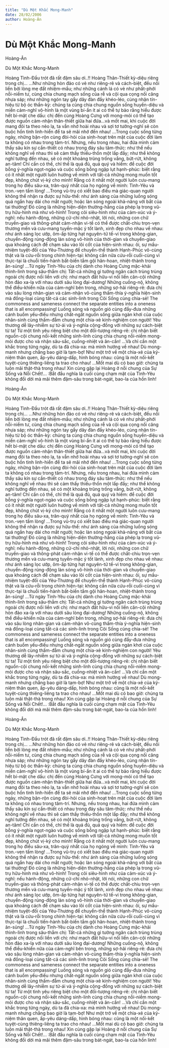 ```yaml
---
title: "Dù Một Khắc Mong-Manh"
date: 28/02/2006
author: Hoàng-Ân
---
```


# Dù Một Khắc Mong-Manh

Hoàng-Ân

Dù Một Khắc Mong-Manh


Hoàng Tình-Đầu trót đã rất đậm sâu ơi..!!
Hoàng Thân-Thiết kỳ-diệu riêng trong chị...
     ...Như  những hòn đảo có vẻ như  riêng-rẽ và cách-biệt, đều nối liền bởi lòng mẹ đất nhiệm-mầu;  như  những cánh lá có vẻ như  phất-phới nỗi-niềm tư,  cùng chia chung mạch sống của rễ và cội qua cọng nối căng nhựa sáp;  như  những ngón tay gẩy dây đàn đầy khéo-léo, cùng nhận tín-hiệu từ bộ óc thần-kỳ:  chúng ta cùng chia chung nguồn sống huyền-diệu và miền cảm-nghĩ vô-hình là một vùng bí-ẩn ít ai có thể tự bảo rằng hiểu được hết bí-mật che dấu:  chị đến cùng Hoàng Cưng với mong-mỏi có thể tạo được nguồn cảm-nhận thân-thiết giữa hai đứa...và mốt mai, khi cuộc đời mang đôi ta theo nẻo lạ,  ta vẫn nhớ hoài nhau và sợi tơ tưởng-nghĩ sẽ còn buộc hồn tình linh-hiển để ta sẽ mãi nhớ đến nhau!
     ...Trong cuộc sống từng ngày, những bận-rộn cùng đòi-hỏi của sinh-hoạt trên mặt của cuộc đời làm ta không có nhau trong tâm-trí.  Nhưng,  nếu trong nhau, hai đứa mình cảm thấy sâu kín sự cần-thiết có nhau trong đáy sâu tâm-thức:  như thể nếu không nghĩ về nhau thì sẽ cảm thấy thiếu-thốn một lấp đầy;  như  thể không nghĩ tưởng đến nhau, sẽ có một khoảng trũng trống vắng, bứt-rứt,  không an-tâm!  Chỉ cần có thế, chỉ thế là quá đủ, quá quý và hiếm:  để cuộc đời bỗng ý-nghĩa ngọt-ngào và cuộc sống bỗng ngập lụt hạnh-phúc:  biết rằng có ít nhất một người luôn hướng về mình với tất-cả những mong muốn tốt đẹp, không chút vị-kỷ cho mình!  Rằng có ít nhất một người luôn cưu-mang trong họ điều sâu-xa, trân-quý nhất của họ ngóng về mình:  Tình-Yêu và tron.-vẹn tấm lòng!
     ...Trong vũ-trụ có xiết bao điều mà giác-quan người không thể nhận ra được sự hữu-thể: như ánh sáng của những luồng sóng quá ngắn hay dài cho mắt người; hoặc làn sóng ngoài khả-năng với bắt của tai thường!  Đó cũng là những hiện-diện thường-hằng của phép lạ trong vũ-trụ hữu-hình mà như vô-hình!  Trong cõi siêu-hình như của cảm-xúc và ý-nghĩ:  nếu hành-động, những cử-chỉ nhỏ-nhặt, lời nói, những con chữ  truyền-giao và thông-phát cảm-nhận vi-tế có thể được chắt-chiu trọn-vẹn thương mến và cưu-mang tuyền-mặc ý tốt lành, xinh đẹp cho nhau về nhau:  như ánh sáng lọc ướp, ôm-ấp từng hạt nguyên-tử tế-vi trong không-gian,  chuyển-động rúng-động làn sóng vô-hình của thời-gian và chuyển-giao qua khoảng cách để chạm sâu vào lõi cốt của hiện-sinh nhau:  ôi,  sự mầu-nhiệm tuyệt-đối của Yêu-Thương để chuyển-thể thành Hạnh-Phúc vô-cùng thật và là cứu-rỗi trong chính hiện-tại:  không cần nữa cứu-rỗi cuối-cùng vì thực-tại là chuỗi tiến-hành bất-biến tắm gội hân-hoan, nhiệt-thành trong ân-sủng!
     ...Từ ngày Tình-Yêu của chị dành cho Hoàng Cưng mặc-khải thình-lình trong sâu-thẳm chị:  Tất-cả những gì tưởng ngăn cách trùng trùng ngoài chị được nối liền với chị: như mạch đất hữu-vi nối liền căn-cội những hòn đảo xa-lạ với nhau dưới sâu lòng đại-dương!  Những cuồng-nộ, không thể điều-khiển nữa của cảm-nghĩ bên trong, những sợ-hãi riêng-rẽ:  đưa chị vào sâu lòng nhân-gian và cảm-nhận vô-cùng thấm-thía ý-nghĩa hiện-sinh mà đồng-loại cùng tất-cả các sinh-linh trong Cõi Sống cùng chia-sẻ!  The commoness and sameness connect the separate entities into a o­neness that is all encompassing!  Luồng sóng và nguồn gió cùng đẩy-đưa những cánh buồm yếu-điếu nhưng chất-ngất nguốn sống giữa ngàn khơi của cuộc nhân-sinh cùng thấm-đẫm chung một chia-xẻ kinh-nghiệm con người!  Yêu thương dễ lây-nhiễm sự từ-ái và ý-nghĩa cộng-đồng với những sự cách-biệt từ ta!  Từ một tình yêu riêng biệt cho một đối-tượng riêng-rẽ:  chị nhận biết nguồn-cội chung nối-kết những sinh-linh cùng chia chung nỗi-niềm mong-mỏi được cho và nhận sâu-sắc, cuồng-nhiệt và ân-cần!
     ...Và chỉ cần một khắc trong từng ngày, dù ta đã chia-xa: mà mình hướng về nhau!  Dù mong-manh nhưng chẳng bao giờ là tạm-bợ!  Như một trở về một chia-xẻ của kỷ-niệm thân quen, ấp-yêu dáng-dấp, hình bóng nhau:  cũng là một nối-kết tuyệt-cùng thiêng-liêng ta trao cho nhau!
      ...Mốt mai dù có bao giờ:  chúng ta luôn mãi thật-thà trong nhau!
      Xin cùng gặp lại Hoàng ở nỗi chung của Sự Sống và Nỗi Chết!...
:Bắt đầu nghĩa là cuối cùng chạm mặt của Tình-Yêu không đổi dời mà mãi thêm đậm-sâu trong bát-ngát, bao-la của hồn linh!

Hoàng-Ân

Dù Một Khắc Mong-Manh


Hoàng Tình-Đầu trót đã rất đậm sâu ơi..!!
Hoàng Thân-Thiết kỳ-diệu riêng trong chị...
     ...Như  những hòn đảo có vẻ như  riêng-rẽ và cách-biệt, đều nối liền bởi lòng mẹ đất nhiệm-mầu;  như  những cánh lá có vẻ như  phất-phới nỗi-niềm tư,  cùng chia chung mạch sống của rễ và cội qua cọng nối căng nhựa sáp;  như  những ngón tay gẩy dây đàn đầy khéo-léo, cùng nhận tín-hiệu từ bộ óc thần-kỳ:  chúng ta cùng chia chung nguồn sống huyền-diệu và miền cảm-nghĩ vô-hình là một vùng bí-ẩn ít ai có thể tự bảo rằng hiểu được hết bí-mật che dấu:  chị đến cùng Hoàng Cưng với mong-mỏi có thể tạo được nguồn cảm-nhận thân-thiết giữa hai đứa...và mốt mai, khi cuộc đời mang đôi ta theo nẻo lạ,  ta vẫn nhớ hoài nhau và sợi tơ tưởng-nghĩ sẽ còn buộc hồn tình linh-hiển để ta sẽ mãi nhớ đến nhau!
     ...Trong cuộc sống từng ngày, những bận-rộn cùng đòi-hỏi của sinh-hoạt trên mặt của cuộc đời làm ta không có nhau trong tâm-trí.  Nhưng,  nếu trong nhau, hai đứa mình cảm thấy sâu kín sự cần-thiết có nhau trong đáy sâu tâm-thức:  như thể nếu không nghĩ về nhau thì sẽ cảm thấy thiếu-thốn một lấp đầy;  như  thể không nghĩ tưởng đến nhau, sẽ có một khoảng trũng trống vắng, bứt-rứt,  không an-tâm!  Chỉ cần có thế, chỉ thế là quá đủ, quá quý và hiếm:  để cuộc đời bỗng ý-nghĩa ngọt-ngào và cuộc sống bỗng ngập lụt hạnh-phúc:  biết rằng có ít nhất một người luôn hướng về mình với tất-cả những mong muốn tốt đẹp, không chút vị-kỷ cho mình!  Rằng có ít nhất một người luôn cưu-mang trong họ điều sâu-xa, trân-quý nhất của họ ngóng về mình:  Tình-Yêu và tron.-vẹn tấm lòng!
     ...Trong vũ-trụ có xiết bao điều mà giác-quan người không thể nhận ra được sự hữu-thể: như ánh sáng của những luồng sóng quá ngắn hay dài cho mắt người; hoặc làn sóng ngoài khả-năng với bắt của tai thường!  Đó cũng là những hiện-diện thường-hằng của phép lạ trong vũ-trụ hữu-hình mà như vô-hình!  Trong cõi siêu-hình như của cảm-xúc và ý-nghĩ:  nếu hành-động, những cử-chỉ nhỏ-nhặt, lời nói, những con chữ  truyền-giao và thông-phát cảm-nhận vi-tế có thể được chắt-chiu trọn-vẹn thương mến và cưu-mang tuyền-mặc ý tốt lành, xinh đẹp cho nhau về nhau:  như ánh sáng lọc ướp, ôm-ấp từng hạt nguyên-tử tế-vi trong không-gian,  chuyển-động rúng-động làn sóng vô-hình của thời-gian và chuyển-giao qua khoảng cách để chạm sâu vào lõi cốt của hiện-sinh nhau:  ôi,  sự mầu-nhiệm tuyệt-đối của Yêu-Thương để chuyển-thể thành Hạnh-Phúc vô-cùng thật và là cứu-rỗi trong chính hiện-tại:  không cần nữa cứu-rỗi cuối-cùng vì thực-tại là chuỗi tiến-hành bất-biến tắm gội hân-hoan, nhiệt-thành trong ân-sủng!
     ...Từ ngày Tình-Yêu của chị dành cho Hoàng Cưng mặc-khải thình-lình trong sâu-thẳm chị:  Tất-cả những gì tưởng ngăn cách trùng trùng ngoài chị được nối liền với chị: như mạch đất hữu-vi nối liền căn-cội những hòn đảo xa-lạ với nhau dưới sâu lòng đại-dương!  Những cuồng-nộ, không thể điều-khiển nữa của cảm-nghĩ bên trong, những sợ-hãi riêng-rẽ:  đưa chị vào sâu lòng nhân-gian và cảm-nhận vô-cùng thấm-thía ý-nghĩa hiện-sinh mà đồng-loại cùng tất-cả các sinh-linh trong Cõi Sống cùng chia-sẻ!  The commoness and sameness connect the separate entities into a o­neness that is all encompassing!  Luồng sóng và nguồn gió cùng đẩy-đưa những cánh buồm yếu-điếu nhưng chất-ngất nguốn sống giữa ngàn khơi của cuộc nhân-sinh cùng thấm-đẫm chung một chia-xẻ kinh-nghiệm con người!  Yêu thương dễ lây-nhiễm sự từ-ái và ý-nghĩa cộng-đồng với những sự cách-biệt từ ta!  Từ một tình yêu riêng biệt cho một đối-tượng riêng-rẽ:  chị nhận biết nguồn-cội chung nối-kết những sinh-linh cùng chia chung nỗi-niềm mong-mỏi được cho và nhận sâu-sắc, cuồng-nhiệt và ân-cần!
     ...Và chỉ cần một khắc trong từng ngày, dù ta đã chia-xa: mà mình hướng về nhau!  Dù mong-manh nhưng chẳng bao giờ là tạm-bợ!  Như một trở về một chia-xẻ của kỷ-niệm thân quen, ấp-yêu dáng-dấp, hình bóng nhau:  cũng là một nối-kết tuyệt-cùng thiêng-liêng ta trao cho nhau!
      ...Mốt mai dù có bao giờ:  chúng ta luôn mãi thật-thà trong nhau!
      Xin cùng gặp lại Hoàng ở nỗi chung của Sự Sống và Nỗi Chết!...
:Bắt đầu nghĩa là cuối cùng chạm mặt của Tình-Yêu không đổi dời mà mãi thêm đậm-sâu trong bát-ngát, bao-la của hồn linh!

Hoàng-Ân

Dù Một Khắc Mong-Manh


Hoàng Tình-Đầu trót đã rất đậm sâu ơi..!!
Hoàng Thân-Thiết kỳ-diệu riêng trong chị...
     ...Như  những hòn đảo có vẻ như  riêng-rẽ và cách-biệt, đều nối liền bởi lòng mẹ đất nhiệm-mầu;  như  những cánh lá có vẻ như  phất-phới nỗi-niềm tư,  cùng chia chung mạch sống của rễ và cội qua cọng nối căng nhựa sáp;  như  những ngón tay gẩy dây đàn đầy khéo-léo, cùng nhận tín-hiệu từ bộ óc thần-kỳ:  chúng ta cùng chia chung nguồn sống huyền-diệu và miền cảm-nghĩ vô-hình là một vùng bí-ẩn ít ai có thể tự bảo rằng hiểu được hết bí-mật che dấu:  chị đến cùng Hoàng Cưng với mong-mỏi có thể tạo được nguồn cảm-nhận thân-thiết giữa hai đứa...và mốt mai, khi cuộc đời mang đôi ta theo nẻo lạ,  ta vẫn nhớ hoài nhau và sợi tơ tưởng-nghĩ sẽ còn buộc hồn tình linh-hiển để ta sẽ mãi nhớ đến nhau!
     ...Trong cuộc sống từng ngày, những bận-rộn cùng đòi-hỏi của sinh-hoạt trên mặt của cuộc đời làm ta không có nhau trong tâm-trí.  Nhưng,  nếu trong nhau, hai đứa mình cảm thấy sâu kín sự cần-thiết có nhau trong đáy sâu tâm-thức:  như thể nếu không nghĩ về nhau thì sẽ cảm thấy thiếu-thốn một lấp đầy;  như  thể không nghĩ tưởng đến nhau, sẽ có một khoảng trũng trống vắng, bứt-rứt,  không an-tâm!  Chỉ cần có thế, chỉ thế là quá đủ, quá quý và hiếm:  để cuộc đời bỗng ý-nghĩa ngọt-ngào và cuộc sống bỗng ngập lụt hạnh-phúc:  biết rằng có ít nhất một người luôn hướng về mình với tất-cả những mong muốn tốt đẹp, không chút vị-kỷ cho mình!  Rằng có ít nhất một người luôn cưu-mang trong họ điều sâu-xa, trân-quý nhất của họ ngóng về mình:  Tình-Yêu và tron.-vẹn tấm lòng!
     ...Trong vũ-trụ có xiết bao điều mà giác-quan người không thể nhận ra được sự hữu-thể: như ánh sáng của những luồng sóng quá ngắn hay dài cho mắt người; hoặc làn sóng ngoài khả-năng với bắt của tai thường!  Đó cũng là những hiện-diện thường-hằng của phép lạ trong vũ-trụ hữu-hình mà như vô-hình!  Trong cõi siêu-hình như của cảm-xúc và ý-nghĩ:  nếu hành-động, những cử-chỉ nhỏ-nhặt, lời nói, những con chữ  truyền-giao và thông-phát cảm-nhận vi-tế có thể được chắt-chiu trọn-vẹn thương mến và cưu-mang tuyền-mặc ý tốt lành, xinh đẹp cho nhau về nhau:  như ánh sáng lọc ướp, ôm-ấp từng hạt nguyên-tử tế-vi trong không-gian,  chuyển-động rúng-động làn sóng vô-hình của thời-gian và chuyển-giao qua khoảng cách để chạm sâu vào lõi cốt của hiện-sinh nhau:  ôi,  sự mầu-nhiệm tuyệt-đối của Yêu-Thương để chuyển-thể thành Hạnh-Phúc vô-cùng thật và là cứu-rỗi trong chính hiện-tại:  không cần nữa cứu-rỗi cuối-cùng vì thực-tại là chuỗi tiến-hành bất-biến tắm gội hân-hoan, nhiệt-thành trong ân-sủng!
     ...Từ ngày Tình-Yêu của chị dành cho Hoàng Cưng mặc-khải thình-lình trong sâu-thẳm chị:  Tất-cả những gì tưởng ngăn cách trùng trùng ngoài chị được nối liền với chị: như mạch đất hữu-vi nối liền căn-cội những hòn đảo xa-lạ với nhau dưới sâu lòng đại-dương!  Những cuồng-nộ, không thể điều-khiển nữa của cảm-nghĩ bên trong, những sợ-hãi riêng-rẽ:  đưa chị vào sâu lòng nhân-gian và cảm-nhận vô-cùng thấm-thía ý-nghĩa hiện-sinh mà đồng-loại cùng tất-cả các sinh-linh trong Cõi Sống cùng chia-sẻ!  The commoness and sameness connect the separate entities into a o­neness that is all encompassing!  Luồng sóng và nguồn gió cùng đẩy-đưa những cánh buồm yếu-điếu nhưng chất-ngất nguốn sống giữa ngàn khơi của cuộc nhân-sinh cùng thấm-đẫm chung một chia-xẻ kinh-nghiệm con người!  Yêu thương dễ lây-nhiễm sự từ-ái và ý-nghĩa cộng-đồng với những sự cách-biệt từ ta!  Từ một tình yêu riêng biệt cho một đối-tượng riêng-rẽ:  chị nhận biết nguồn-cội chung nối-kết những sinh-linh cùng chia chung nỗi-niềm mong-mỏi được cho và nhận sâu-sắc, cuồng-nhiệt và ân-cần!
     ...Và chỉ cần một khắc trong từng ngày, dù ta đã chia-xa: mà mình hướng về nhau!  Dù mong-manh nhưng chẳng bao giờ là tạm-bợ!  Như một trở về một chia-xẻ của kỷ-niệm thân quen, ấp-yêu dáng-dấp, hình bóng nhau:  cũng là một nối-kết tuyệt-cùng thiêng-liêng ta trao cho nhau!
      ...Mốt mai dù có bao giờ:  chúng ta luôn mãi thật-thà trong nhau!
      Xin cùng gặp lại Hoàng ở nỗi chung của Sự Sống và Nỗi Chết!...
:Bắt đầu nghĩa là cuối cùng chạm mặt của Tình-Yêu không đổi dời mà mãi thêm đậm-sâu trong bát-ngát, bao-la của hồn linh!
